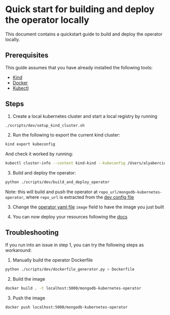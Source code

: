 # Quick start for building and deploy the operator locally

This document contains a quickstart guide to build and deploy the operator locally.


## Prerequisites
This guide assumes that you have already installed the following tools:

* [Kind](https://kind.sigs.k8s.io/)
* [Docker](https://www.docker.com/)
* [Kubectl](https://kubernetes.io/docs/tasks/tools/install-kubectl/)


## Steps

1. Create a local kubernetes cluster and start a local registry by running

```sh
./scripts/dev/setup_kind_cluster.sh
```

2. Run the following to export the current kind cluster:

```sh
kind export kubeconfig
```

And check it worked by running:

```sh
kubectl cluster-info --context kind-kind --kubeconfig /Users/alyaberciu/.kube/config
```

3. Build and deploy the operator:

```sh
python ./scripts/dev/build_and_deploy_operator
```

Note: this will build and push the operator at `repo_url/mongodb-kubernetes-operator`, where `repo_url` is extracted from the [dev config file](./contributing.md#developing-locally)

3. Change the [operator yaml file](../deploy/operator.yaml) `image` field to have the image you just built

4. You can now deploy your resources following the [docs](../docs/README.md)


## Troubleshooting
If you run into an issue in step 1, you can try the following steps as workaround:
1. Manually build the operator Dockerfile
```sh
python ./scripts/dev/dockerfile_generator.py > Dockerfile
```

2. Build the image
```sh
docker build . -t localhost:5000/mongodb-kubernetes-operator
```

3. Push the image
```sh
docker push localhost:5000/mongodb-kubernetes-operator
```
